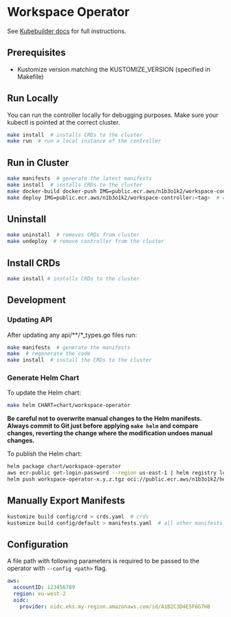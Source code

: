 # Workspace Operator

See [Kubebuilder docs](https://book.kubebuilder.io/quick-start.html) for full instructions.

## Prerequisites

- Kustomize version matching the KUSTOMIZE_VERSION (specified in Makefile)

## Run Locally

You can run the controller locally for debugging purposes. Make sure your kubectl is pointed at the correct cluster.

```bash
make install  # installs CRDs to the cluster
make run  # run a local instance of the controller
```

## Run in Cluster

```bash
make manifests  # generate the latest manifests
make install  # installs CRDs to the cluster
make docker-build docker-push IMG=public.ecr.aws/n1b3o1k2/workspace-controller:<tag> # build and push 
make deploy IMG=public.ecr.aws/n1b3o1k2/workspace-controller:<tag>  # deploy controller to cluster
```

## Uninstall

```bash
make uninstall  # removes CRDs from cluster
make undeploy  # remove controller from the cluster
```

## Install CRDs

```bash
make install # installs CRDs to the cluster
```

## Development

### Updating API

After updating any api/**/*_types.go files run:

```bash
make manifests  # generate the manifests
make  # regenerate the code
make install  # install the CRDs to the cluster
```

### Generate Helm Chart

To update the Helm chart:

```bash
make helm CHART=chart/workspace-operator
```

__Be careful not to overwrite manual changes to the Helm manifests. Always commit to Git just before applying `make helm` and compare changes, reverting the change where the modification undoes manual changes.__

To publish the Helm chart:

```bash
helm package chart/workspace-operator
aws ecr-public get-login-password --region us-east-1 | helm registry login --username AWS --password-stdin public.ecr.aws
helm push workspace-operator-x.y.z.tgz oci://public.ecr.aws/n1b3o1k2/helm
```

## Manually Export Manifests

```bash
kustomize build config/crd > crds.yaml  # crds
kustomize build config/default > manifests.yaml  # all other manifests
```

## Configuration

A file path with following parameters is required to be passed to the operator with `--config <path>` flag.

```yaml
aws:
  accountID: 123456789
  region: eu-west-2
  oidc:
    provider: oidc.eks.my-region.amazonaws.com/id/A1B2C3D4E5F6G7H8
```

